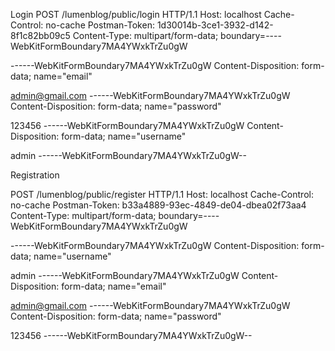 Login
POST /lumenblog/public/login HTTP/1.1
Host: localhost
Cache-Control: no-cache
Postman-Token: 1d30014b-3ce1-3932-d142-8f1c82bb09c5
Content-Type: multipart/form-data; boundary=----WebKitFormBoundary7MA4YWxkTrZu0gW

------WebKitFormBoundary7MA4YWxkTrZu0gW
Content-Disposition: form-data; name="email"

admin@gmail.com
------WebKitFormBoundary7MA4YWxkTrZu0gW
Content-Disposition: form-data; name="password"

123456
------WebKitFormBoundary7MA4YWxkTrZu0gW
Content-Disposition: form-data; name="username"

admin
------WebKitFormBoundary7MA4YWxkTrZu0gW--



Registration

POST /lumenblog/public/register HTTP/1.1
Host: localhost
Cache-Control: no-cache
Postman-Token: b33a4889-93ec-4849-de04-dbea02f73aa4
Content-Type: multipart/form-data; boundary=----WebKitFormBoundary7MA4YWxkTrZu0gW

------WebKitFormBoundary7MA4YWxkTrZu0gW
Content-Disposition: form-data; name="username"

admin
------WebKitFormBoundary7MA4YWxkTrZu0gW
Content-Disposition: form-data; name="email"

admin@gmail.com
------WebKitFormBoundary7MA4YWxkTrZu0gW
Content-Disposition: form-data; name="password"

123456
------WebKitFormBoundary7MA4YWxkTrZu0gW--
